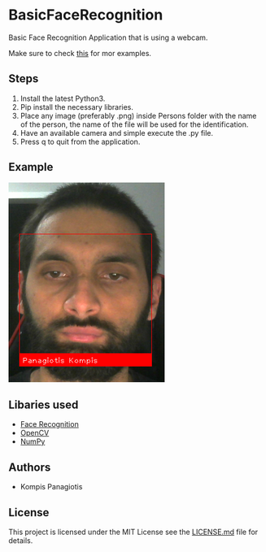 # BasicFaceRecognition

Basic Face Recognition Application that is using a webcam.   

Make sure to check [this](https://github.com/ageitgey/face_recognition/tree/master/examples) for mor examples.

## Steps
1. Install the latest Python3.
2. Pip install the necessary libraries.
3. Place any image (preferably .png) inside Persons folder with the name of the person, the name of the file will be used for the identification.
4. Have an available camera and simple execute the .py file.
5. Press q to quit from the application.


## Example

![alt text](ExecutionExample.png "Example")

## Libaries used

- [Face Recognition](https://pypi.org/project/face-recognition)
- [OpenCV](https://pypi.org/project/opencv-python)
- [NumPy](https://pypi.org/project/numpy)

## Authors

- Kompis Panagiotis

## License

This project is licensed under the MIT License see the [LICENSE.md](https://github.com/PKompis/BasicFaceRecognition/blob/main/LICENSE) file for details.